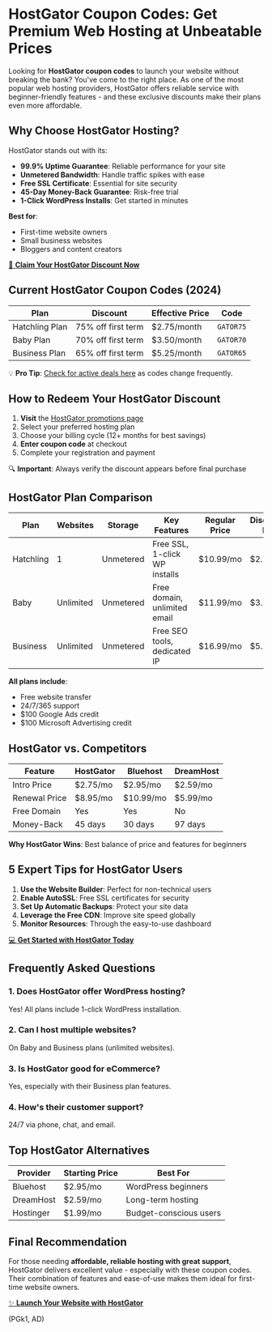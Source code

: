 # HostGator Coupon Codes: Get Premium Web Hosting at Unbeatable Prices

Looking for **HostGator coupon codes** to launch your website without breaking the bank? You've come to the right place. As one of the most popular web hosting providers, HostGator offers reliable service with beginner-friendly features - and these exclusive discounts make their plans even more affordable.

## Why Choose HostGator Hosting?

HostGator stands out with its:

- **99.9% Uptime Guarantee**: Reliable performance for your site
- **Unmetered Bandwidth**: Handle traffic spikes with ease
- **Free SSL Certificate**: Essential for site security
- **45-Day Money-Back Guarantee**: Risk-free trial
- **1-Click WordPress Installs**: Get started in minutes

**Best for**:
- First-time website owners
- Small business websites
- Bloggers and content creators

[🚀 **Claim Your HostGator Discount Now**](https://snipitx.com/hostgator-jy)

## Current HostGator Coupon Codes (2024)

| **Plan**          | **Discount**          | **Effective Price** | **Code**     |
|-------------------|-----------------------|---------------------|--------------|
| Hatchling Plan   | 75% off first term    | $2.75/month        | `GATOR75`    |
| Baby Plan        | 70% off first term    | $3.50/month        | `GATOR70`    |
| Business Plan    | 65% off first term    | $5.25/month        | `GATOR65`    |

💡 **Pro Tip**: [Check for active deals here](https://snipitx.com/hostgator-jy) as codes change frequently.

## How to Redeem Your HostGator Discount

1. **Visit** the [HostGator promotions page](https://snipitx.com/hostgator-jy)
2. Select your preferred hosting plan
3. Choose your billing cycle (12+ months for best savings)
4. **Enter coupon code** at checkout
5. Complete your registration and payment

🔍 **Important**: Always verify the discount appears before final purchase

## HostGator Plan Comparison

Plan          | Websites | Storage  | Key Features                     | Regular Price | Discounted Price
--------------|----------|----------|----------------------------------|---------------|-----------------
Hatchling     | 1        | Unmetered| Free SSL, 1-click WP installs    | $10.99/mo     | $2.75/mo
Baby          | Unlimited| Unmetered| Free domain, unlimited email     | $11.99/mo     | $3.50/mo
Business      | Unlimited| Unmetered| Free SEO tools, dedicated IP     | $16.99/mo     | $5.25/mo

**All plans include**:
- Free website transfer
- 24/7/365 support
- $100 Google Ads credit
- $100 Microsoft Advertising credit

## HostGator vs. Competitors

Feature        | HostGator | Bluehost | DreamHost
--------------|-----------|----------|----------
Intro Price   | $2.75/mo  | $2.95/mo | $2.59/mo
Renewal Price | $8.95/mo  | $10.99/mo| $5.99/mo
Free Domain   | Yes       | Yes      | No
Money-Back    | 45 days   | 30 days  | 97 days

**Why HostGator Wins**: Best balance of price and features for beginners

## 5 Expert Tips for HostGator Users

1. **Use the Website Builder**: Perfect for non-technical users
2. **Enable AutoSSL**: Free SSL certificates for security
3. **Set Up Automatic Backups**: Protect your site data
4. **Leverage the Free CDN**: Improve site speed globally
5. **Monitor Resources**: Through the easy-to-use dashboard

[💻 **Get Started with HostGator Today**](https://snipitx.com/hostgator-jy)

## Frequently Asked Questions

### 1. Does HostGator offer WordPress hosting?
Yes! All plans include 1-click WordPress installation.

### 2. Can I host multiple websites?
On Baby and Business plans (unlimited websites).

### 3. Is HostGator good for eCommerce?
Yes, especially with their Business plan features.

### 4. How's their customer support?
24/7 via phone, chat, and email.

## Top HostGator Alternatives

| Provider    | Starting Price | Best For
|-------------|---------------|---------
| Bluehost    | $2.95/mo      | WordPress beginners
| DreamHost   | $2.59/mo      | Long-term hosting
| Hostinger   | $1.99/mo      | Budget-conscious users

## Final Recommendation

For those needing **affordable, reliable hosting with great support**, HostGator delivers excellent value - especially with these coupon codes. Their combination of features and ease-of-use makes them ideal for first-time website owners.

[✨ **Launch Your Website with HostGator**](https://snipitx.com/hostgator-jy)

(PGk1, AD)